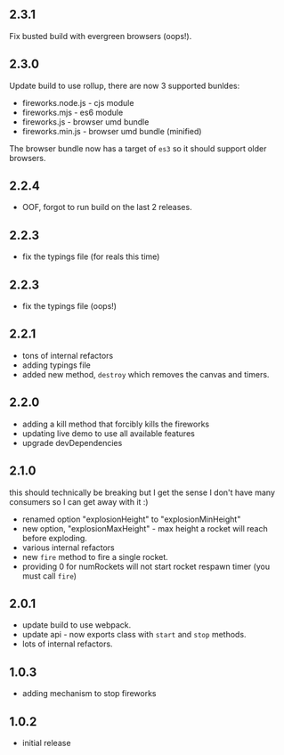 
## 2.3.1

Fix busted build with evergreen browsers (oops!).

## 2.3.0

Update build to use rollup, there are now 3 supported bunldes:

- fireworks.node.js - cjs module
- fireworks.mjs - es6 module
- fireworks.js - browser umd bundle
- fireworks.min.js - browser umd bundle (minified)

The browser bundle now has a target of `es3` so it should support older browsers.

## 2.2.4

* OOF, forgot to run build on the last 2 releases.

## 2.2.3

* fix the typings file (for reals this time)

## 2.2.3

* fix the typings file (oops!)

## 2.2.1

* tons of internal refactors
* adding typings file
* added new method, `destroy` which removes the canvas and timers.

## 2.2.0

* adding a kill method that forcibly kills the fireworks
* updating live demo to use all available features
* upgrade devDependencies

## 2.1.0

this should technically be breaking but I get the sense I don't have many consumers so I can get away with it :)

* renamed option "explosionHeight" to "explosionMinHeight"
* new option, "explosionMaxHeight" - max height a rocket will reach before exploding.
* various internal refactors
* new `fire` method to fire a single rocket.
* providing 0 for numRockets will not start rocket respawn timer (you must call `fire`)

## 2.0.1

* update build to use webpack.
* update api - now exports class with `start` and `stop` methods.
* lots of internal refactors.

## 1.0.3

* adding mechanism to stop fireworks

## 1.0.2

* initial release
